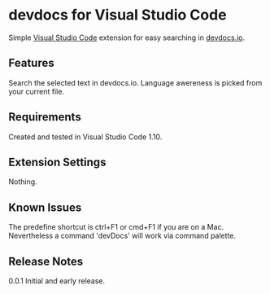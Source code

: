 # devdocs for Visual Studio Code

Simple [Visual Studio Code](https://code.visualstudio.com/) extension for easy searching in [devdocs.io](http://devdocs.io/).

## Features

Search the selected text in devdocs.io. Language awereness is picked from your
current file.

## Requirements

Created and tested in Visual Studio Code 1.10.

## Extension Settings

Nothing.

## Known Issues

The predefine shortcut is ctrl+F1 or cmd+F1 if you are on a Mac. Nevertheless
a command 'devDocs' will work via command palette.

## Release Notes

0.0.1 Initial and early release.
